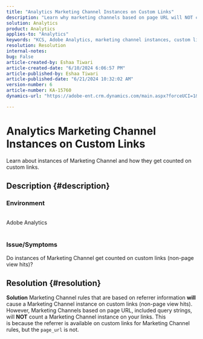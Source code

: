 ```yaml
---
title: "Analytics Marketing Channel Instances on Custom Links"
description: "Learn why marketing channels based on page URL will NOT count a Marketing Channel instance."
solution: Analytics
product: Analytics
applies-to: "Analytics"
keywords: "KCS, Adobe Analytics, marketing channel instances, custom links, FAQ"
resolution: Resolution
internal-notes: 
bug: False
article-created-by: Eshaa Tiwari
article-created-date: "6/10/2024 6:06:57 PM"
article-published-by: Eshaa Tiwari
article-published-date: "6/21/2024 10:32:02 AM"
version-number: 6
article-number: KA-15760
dynamics-url: "https://adobe-ent.crm.dynamics.com/main.aspx?forceUCI=1&pagetype=entityrecord&etn=knowledgearticle&id=61ae6e37-5427-ef11-840a-00224803cdc1"

---
```

# Analytics Marketing Channel Instances on Custom Links


Learn about instances of Marketing Channel and how they get counted on custom links.

## Description {#description}


### <b>Environment</b>
<br>Adobe Analytics<br><br>
### <b>Issue/Symptoms</b>

Do instances of Marketing Channel get counted on custom links (non-page view hits)?




## Resolution {#resolution}


<b>Solution</b>
Marketing Channel rules that are based on referrer information <b>will</b> cause a Marketing Channel instance on custom links (non-page view hits).
However, Marketing Channels based on page URL, included query strings, will <b>NOT</b> count a Marketing Channel instance on your links.
This is because the referrer is available on custom links for Marketing Channel rules, but the `page_url` is not.
